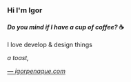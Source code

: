 ### Hi I'm Igor
#### _Do you mind if I have a cup of coffee?_ ☕

I love develop & design things

_a toast,_

_[— igorpenaque.com](https://igorpenaque.com/)_
